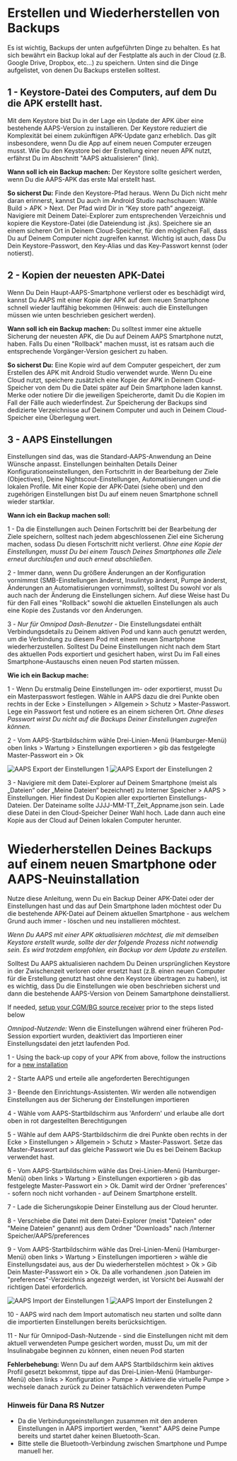 # Erstellen und Wiederherstellen von Backups

Es ist wichtig, Backups der unten aufgeführten Dinge zu behalten. Es hat sich bewährt ein Backup lokal auf der Festplatte als auch in der Cloud (z.B. Google Drive, Dropbox, etc…) zu speichern. Unten sind die Dinge aufgelistet, von denen Du Backups erstellen solltest.

## 1 - Keystore-Datei des Computers, auf dem Du die APK erstellt hast.
Mit dem Keystore bist Du in der Lage ein Update der APK über eine bestehende AAPS-Version zu installieren. Der Keystore reduziert die Komplexität bei einem zukünftigen APK-Update ganz erheblich. Das gilt insbesondere, wenn Du die App auf einem neuen Computer erzeugen musst. Wie Du den Keystore bei der Erstellung einer neuen APK nutzt, erfährst Du im Abschnitt "AAPS aktualisieren" (link).

**Wann soll ich ein Backup machen:** Der Keystore sollte gesichert werden, wenn Du die AAPS-APK das erste Mal erstellt hast.

**So sicherst Du:** Finde den Keystore-Pfad heraus. Wenn Du Dich nicht mehr daran erinnerst, kannst Du auch im Android Studio nachschauen: Wähle Build > APK > Next. Der Pfad wird Dir in “Key store path” angezeigt. Navigiere mit Deinem Datei-Explorer zum entsprechenden Verzeichnis und kopiere die Keystore-Datei (die Dateiendung ist .jks). Speichere sie an einem sicheren Ort in Deinem Cloud-Speicher, für den möglichen Fall, dass Du auf Deinem Computer nicht zugreifen kannst. Wichtig ist auch, dass Du Dein Keystore-Passwort, den Key-Alias und das Key-Passwort kennst (oder notierst).

## 2 - Kopien der neuesten APK-Datei
Wenn Du Dein Haupt-AAPS-Smartphone verlierst oder es beschädigt wird, kannst Du AAPS mit einer Kopie der APK auf dem neuen Smartphone schnell wieder lauffähig bekommen (Hinweis: auch die Einstellungen müssen wie unten beschrieben gesichert werden).

**Wann soll ich ein Backup machen:** Du solltest immer eine aktuelle Sicherung der neuesten APK, die Du auf Deinem AAPS Smartphone nutzt, haben. Falls Du einen "Rollback" machen musst, ist es ratsam auch die entsprechende Vorgänger-Version gesichert zu haben.

**So sicherst Du:** Eine Kopie wird auf dem Computer gespeichert, der zum Erstellen des APK mit Android Studio verwendet wurde. Wenn Du eine Cloud nutzt, speichere zusätzlich eine Kopie der APK in Deinem Cloud-Speicher von dem Du die Datei später auf Dein Smartphone laden kannst. Merke oder notiere Dir die jeweiligen Speicherorte, damit Du die Kopien im Fall der Fälle auch wiederfindest. Zur Speicherung der Backups sind dedizierte Verzeichnisse auf Deinem Computer und auch in Deinem Cloud-Speicher eine Überlegung wert.

## 3 - AAPS Einstellungen
Einstellungen sind das, was die Standard-AAPS-Anwendung an Deine Wünsche anpasst. Einstellungen beinhalten Details Deiner Konfigurationseinstellungen, den Fortschritt in der Bearbeitung der Ziele (Objectives), Deine Nightscout-Einstellungen, Automatisierungen und die lokalen Profile. Mit einer Kopie der APK-Datei (siehe oben) und den zugehörigen Einstellungen bist Du auf einem neuen Smartphone schnell wieder startklar.

**Wann ich ein Backup machen soll:**

1 - Da die Einstellungen auch Deinen Fortschritt bei der Bearbeitung der Ziele speichern, solltest nach jedem abgeschlossenen Ziel eine Sicherung machen, sodass Du diesen Fortschritt nicht verlierst. _Ohne eine Kopie der Einstellungen, musst Du bei einem Tausch Deines Smartphones alle Ziele erneut durchlaufen und auch erneut abschließen_.

2 - Immer dann, wenn Du größere Änderungen an der Konfiguration vornimmst (SMB-Einstellungen änderst, Insulintyp änderst, Pumpe änderst, Änderungen an Automatisierungen vornimmst), solltest Du sowohl vor als auch nach der Änderung die Einstellungen sichern. Auf diese Weise hast Du für den Fall eines "Rollback" sowohl die aktuellen Einstellungen als auch eine Kopie des Zustands vor den Änderungen.

3 - _Nur für Omnipod Dash-Benutzer_ - Die Einstellungsdatei enthält Verbindungsdetails zu Deinem aktiven Pod und kann auch genutzt werden, um die Verbindung zu diesem Pod mit einem neuen Smartphone wiederherzustellen. Solltest Du Deine Einstellungen nicht nach dem Start des aktuellen Pods exportiert und gesichert haben, wirst Du im Fall eines Smartphone-Austauschs einen neuen Pod starten müssen.

**Wie ich ein Backup mache:**

1 - Wenn Du erstmalig Deine Einstellungen im- oder exportierst, musst Du ein Masterpasswort festlegen. Wähle in AAPS dazu die drei Punkte oben rechts in der Ecke > Einstellungen > Allgemein > Schutz > Master-Passwort. Lege ein Passwort fest und notiere es an einem sicheren Ort. _Ohne dieses Passwort wirst Du nicht auf die Backups Deiner Einstellungen zugreifen können._

2 - Vom AAPS-Startbildschirm wähle Drei-Linien-Menü (Hamburger-Menü) oben links > Wartung > Einstellungen exportieren > gib das festgelegte Master-Passwort ein > Ok

![AAPS Export der Einstellungen 1](../images/AAPS_ExportSettings1.png) ![AAPS Export der Einstellungen 2](../images/AAPS_ExportSettings2.png)

3 - Navigiere mit dem Datei-Explorer auf Deinem Smartphone (meist als „Dateien“ oder „Meine Dateien“ bezeichnet) zu Interner Speicher > AAPS > Einstellungen. Hier findest Du Kopien aller exportierten Einstellungs-Dateien. Der Dateiname sollte JJJJ-MM-TT_Zeit_Appname.json sein. Lade diese Datei in den Cloud-Speicher Deiner Wahl hoch. Lade dann auch eine Kopie aus der Cloud auf Deinen lokalen Computer herunter.

# Wiederherstellen Deines Backups auf einem neuen Smartphone oder AAPS-Neuinstallation
Nutze diese Anleitung, wenn Du ein Backup Deiner APK-Datei oder der Einstellungen hast und das auf Dein Smartphone laden möchtest oder Du die bestehende APK-Datei auf Deinem aktuellen Smartphone - aus welchem Grund auch immer - löschen und neu installieren möchtest.

_Wenn Du AAPS mit einer APK aktualisieren möchtest, die mit demselben Keystore erstellt wurde, sollte der der folgende Prozess nicht notwendig sein. Es wird trotzdem empfohlen, ein Backup vor dem Update zu erstellen._

Solltest Du AAPS aktualisieren nachdem Du Deinen ursprünglichen Keystore in der Zwischenzeit verloren oder ersetzt hast (z.B. einen neuen Computer für die Erstellung genutzt hast ohne den Keystore übertragen zu haben), ist es wichtig, dass Du die Einstellungen wie oben beschrieben sicherst und dann die bestehende AAPS-Version von Deinem Samartphone deinstallierst.

If needed, [setup your CGM/BG source receiver](../Getting-Started/CompatiblesCgms.md) prior to the steps listed below

_Omnipod-Nutzende:_ Wenn die Einstellungen während einer früheren Pod-Session exportiert wurden, deaktiviert das Importieren einer Einstellungsdatei den jetzt laufenden Pod.

1 - Using the back-up copy of your APK from above, follow the instructions for a [new installation](../SettingUpAaps/TransferringAndInstallingAaps.md)

2 - Starte AAPS und erteile alle angeforderten Berechtigungen

3 - Beende den Einrichtungs-Assistenten. Wir werden alle notwendigen Einstellungen aus der Sicherung der Einstellungen importieren

4 - Wähle vom AAPS-Startbildschirm aus 'Anfordern' und erlaube alle dort oben in rot dargestellten Berechtigungen

5 - Wähle auf dem AAPS-Startbildschirm die drei Punkte oben rechts in der Ecke > Einstellungen > Allgemein > Schutz > Master-Passwort. Setze das Master-Passwort auf das gleiche Passwort wie Du es bei Deinem Backup verwendet hast.

6 - Vom AAPS-Startbildschirm wähle das Drei-Linien-Menü (Hamburger-Menü) oben links > Wartung > Einstellungen exportieren > gib das festgelegte Master-Passwort ein > Ok. Damit wird der Ordner 'preferences' - sofern noch nicht vorhanden - auf Deinem Smartphone erstellt.

7 - Lade die Sicherungskopie Deiner Einstellung aus der Cloud herunter.

8 - Verschiebe die Datei mit dem Datei-Explorer (meist "Dateien" oder "Meine Dateien" genannt) aus dem Ordner "Downloads" nach /Interner Speicher/AAPS/preferences

9 - Vom AAPS-Startbildschirm wähle das Drei-Linien-Menü (Hamburger-Menü) oben links > Wartung > Einstellungen importieren > wähle die Einstellungsdatei aus, aus der Du wiederherstellen möchtest > Ok > Gib Dein Master-Passwort ein > Ok. Da alle vorhandenen .json Dateien im "preferences"-Verzeichnis angezeigt werden, ist Vorsicht bei Auswahl der richtigen Datei erforderlich.

![AAPS Import der Einstellungen 1](../images/AAPS_ImportSettings1.png) ![AAPS Import der Einstellungen 2](../images/AAPS_ImportSettings2.png)

10 - AAPS wird nach dem Import automatisch neu starten und sollte dann die importierten Einstellungen bereits berücksichtigen.

11 - Nur für Omnipod-Dash-Nutzende - sind die Einstellungen nicht mit dem aktuell verwendeten Pumpe gesichert worden, musst Du, um mit der Insulinabgabe beginnen zu können, einen neuen Pod starten

**Fehlerbehebung:** Wenn Du auf dem AAPS Startbildschirm kein aktives Profil gesetzt bekommst, tippe auf das Drei-Linien-Menü (Hamburger-Menü) oben links > Konfiguration > Pumpe > Aktiviere die virtuelle Pumpe > wechsele danach zurück zu Deiner tatsächlich verwendeten Pumpe


### Hinweis für Dana RS Nutzer

- Da die Verbindungseinstellungen zusammen mit den anderen Einstellungen in AAPS importiert werden, "kennt" AAPS deine Pumpe bereits und startet daher keinen Bluetooth-Scan.
- Bitte stelle die Bluetooth-Verbindung zwischen Smartphone und Pumpe manuell her.
